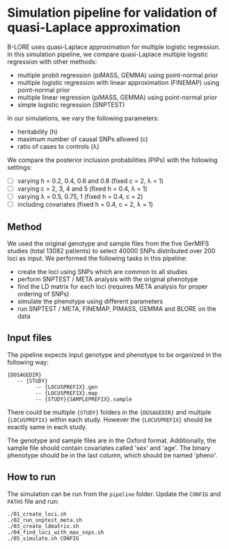 # Simulation pipeline for validation of quasi-Laplace approximation

B-LORE uses quasi-Laplace approximation for multiple logistic regression.
In this simulation pipeline, we compare quasi-Laplace multiple logistic regression with other methods:
 * multiple probit regression (piMASS, GEMMA) using point-normal prior
 * multiple logistic regression with linear approximation (FINEMAP) using point-normal prior
 * multiple linear regression (piMASS, GEMMA) using point-normal prior
 * simple logistic regression (SNPTEST)

In our simulations, we vary the following parameters:
 * heritability (h)
 * maximum number of causal SNPs allowed (c)
 * ratio of cases to controls (&lambda;)

We compare the posterior inclusion probabilities (PIPs) with the following settings:
 - [ ] varying h = 0.2, 0.4, 0.6 and 0.8 (fixed c = 2, &lambda; = 1)
 - [ ] varying c = 2, 3, 4 and 5 (fixed h = 0.4, &lambda; = 1)
 - [ ] varying &lambda; = 0.5, 0.75, 1 (fixed h = 0.4, c = 2)
 - [ ] including covariates (fixed h = 0.4, c = 2, &lambda; = 1)

## Method
We used the original genotype and sample files from the five GerMIFS studies (total 13082 patients)
to select 40000 SNPs distributed over 200 loci as input.
We performed the following tasks in this pipeline:
 * create the loci using SNPs which are common to all studies
 * perform SNPTEST / META analysis with the original phenotype
 * find the LD matrix for each loci (requires META analysis for proper ordering of SNPs)
 * simulate the phenotype using different parameters
 * run SNPTEST / META, FINEMAP, PIMASS, GEMMA and BLORE on the data

## Input files
The pipeline expects input genotype and phenotype to be organized in the following way:
```
{DOSAGEDIR}
   -- {STUDY}
         -- {LOCUSPREFIX}.gen
         -- {LOCUSPREFIX}.map
         -- {STUDY}{SAMPLEPREFIX}.sample
```
There could be multiple ```{STUDY}``` folders in the ```{DOSAGEDIR}``` and multiple ```{LOCUSPREFIX}``` within each study. 
However the ```{LOCUSPREFIX}``` should be exactly same in each study. 

The genotype and sample files are in the Oxford format.
Additionally, the sample file should contain covariates called 'sex' and 'age'. 
The binary phenotype should be in the last column, which should be named 'pheno'.

## How to run
The simulation can be run from the ```pipeline``` folder. Update the ```CONFIG``` and ```PATHS``` file and run:
```
./01_create_loci.sh
./02_run_snptest_meta.sh
./03_create_ldmatrix.sh
./04_find_loci_with_max_snps.sh
./05_simulate.sh CONFIG
```
